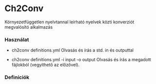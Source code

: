 # Ch2Conv
Környezetfüggetlen nyelvtannal leírható nyelvek közti konverziót megvalósító alkalmazás

### Használat
+ ch2conv definitions.yml
Olvasás és írás a std. in és outputtal

+ ch2conv definitions.yml -i input -o output
Olvasás és írás a megadott fájlokból (vegyíthető az előzővel).

### Definíciók
